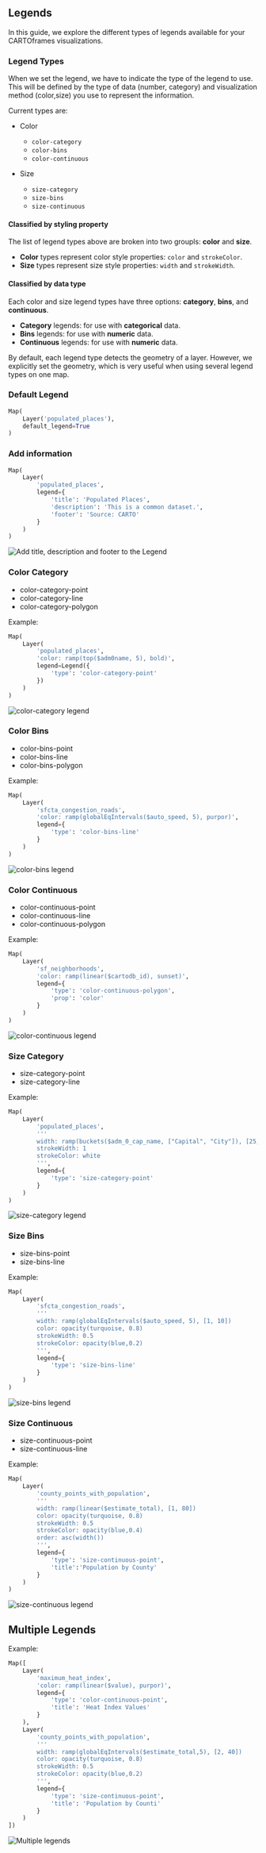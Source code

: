 ## Legends

In this guide, we explore the different types of legends available for your CARTOframes visualizations.

### Legend Types

When we set the legend, we have to indicate the type of the legend to use. This will be defined by the type of data (number, category) and visualization method (color,size) you use to represent the information.

Current types are:

* Color
  * `color-category`
  * `color-bins`
  * `color-continuous`

* Size
  * `size-category`
  * `size-bins`
  * `size-continuous`

#### Classified by styling property

The list of legend types above are broken into two groupls: **color** and **size**. 

* **Color** types represent color style properties: `color` and `strokeColor`.
* **Size** types represent size style properties: `width` and `strokeWidth`.

#### Classified by data type

Each color and size legend types have three options: **category**, **bins**, and **continuous**.

* **Category** legends: for use with **categorical** data.
* **Bins** legends: for use with **numeric** data.
* **Continuous** legends: for use with **numeric** data.

By default, each legend type detects the geometry of a layer. However, we explicitly set the geometry, which is very useful when using several legend types on one map.

### Default Legend

```py
Map(
    Layer('populated_places'),
    default_legend=True
)
```

### Add information

```py
Map(
    Layer(
        'populated_places',
        legend={
            'title': 'Populated Places',
            'description': 'This is a common dataset.',
            'footer': 'Source: CARTO'
        }
    )
)
```

![Add title, description and footer to the Legend](../../img/guides/legends/legends-1.png)

### Color Category

* color-category-point
* color-category-line
* color-category-polygon

Example:
```py
Map(
    Layer(
        'populated_places',
        'color: ramp(top($adm0name, 5), bold)',
        legend=Legend({
            'type': 'color-category-point'
        })
    )
)
```

![color-category legend](../../img/guides/legends/legends-2.png)

### Color Bins

* color-bins-point
* color-bins-line
* color-bins-polygon

Example:
```py
Map(
    Layer(
        'sfcta_congestion_roads',
        'color: ramp(globalEqIntervals($auto_speed, 5), purpor)',
        legend={
            'type': 'color-bins-line'
        }
    )
)
```

![color-bins legend](../../img/guides/legends/legends-3.png)

### Color Continuous

* color-continuous-point
* color-continuous-line
* color-continuous-polygon

Example:

```py
Map(
    Layer(
        'sf_neighborhoods',
        'color: ramp(linear($cartodb_id), sunset)',
        legend={
            'type': 'color-continuous-polygon',
            'prop': 'color'
        }
    )
)
```

![color-continuous legend](../../img/guides/legends/legends-4.png)

### Size Category

* size-category-point
* size-category-line

Example:
```py
Map(
    Layer(
        'populated_places',
        '''
        width: ramp(buckets($adm_0_cap_name, ["Capital", "City"]), [25, 5])
        strokeWidth: 1
        strokeColor: white
        ''',
        legend={
            'type': 'size-category-point'
        }
    )
)
```

![size-category legend](../../img/guides/legends/legends-5.png)

### Size Bins

* size-bins-point
* size-bins-line

Example:
```py
Map(
    Layer(
        'sfcta_congestion_roads',
        '''
        width: ramp(globalEqIntervals($auto_speed, 5), [1, 10])
        color: opacity(turquoise, 0.8)
        strokeWidth: 0.5
        strokeColor: opacity(blue,0.2)
        ''',
        legend={
            'type': 'size-bins-line'
        }
    )
)
```

![size-bins legend](../../img/guides/legends/legends-6.png)

### Size Continuous

* size-continuous-point
* size-continuous-line

Example:
```py
Map(
    Layer(
        'county_points_with_population',
        '''
        width: ramp(linear($estimate_total), [1, 80])
        color: opacity(turquoise, 0.8)
        strokeWidth: 0.5
        strokeColor: opacity(blue,0.4)
        order: asc(width())
        ''',
        legend={
            'type': 'size-continuous-point',
            'title':'Population by County'
        }
    )
)
```

![size-continuous legend](../../img/guides/legends/legends-7.png)

## Multiple Legends

Example:
```py
Map([
    Layer(
        'maximum_heat_index',
        'color: ramp(linear($value), purpor)',
        legend={
            'type': 'color-continuous-point',
            'title': 'Heat Index Values'
        }
    ),
    Layer(
        'county_points_with_population',
        '''
        width: ramp(globalEqIntervals($estimate_total,5), [2, 40])
        color: opacity(turquoise, 0.8)
        strokeWidth: 0.5
        strokeColor: opacity(blue,0.2)
        ''',
        legend={
            'type': 'size-continuous-point',
            'title': 'Population by Counti'
        }
    )
])
```

![Multiple legends](../../img/guides/legends/legends-8.png)